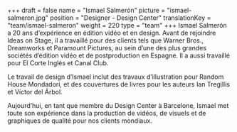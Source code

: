 +++
draft			= false
name			= "Ismael Salmerón"
picture			= "ismael-salmeron.jpg"
position	 	= "Designer - Design Center"
translationKey	= "team/ismael-salmeron"
weight			= 220
type			= "team"
+++
Ismael Salmerón a 20 ans d’expérience en édition vidéo et en design. Avant de rejoindre Ideas on Stage, il a travaillé pour des clients tels que Warner Bros., Dreamworks et Paramount Pictures, au sein d’une des plus grandes sociétés d’édition vidéo et de postproduction en Espagne. Il a aussi travaillé pour El Corte Inglés et Canal Club.

Le travail de design d’Ismael inclut des travaux d’illustration pour Random House Mondadori, et des couvertures de livres pour les auteurs Ian Tregillis et Víctor del Árbol.

Aujourd’hui, en tant que membre du Design Center à Barcelone, Ismael met toute son expérience dans la production de vidéos, de visuels et de graphiques de qualité pour nos clients mondiaux.
